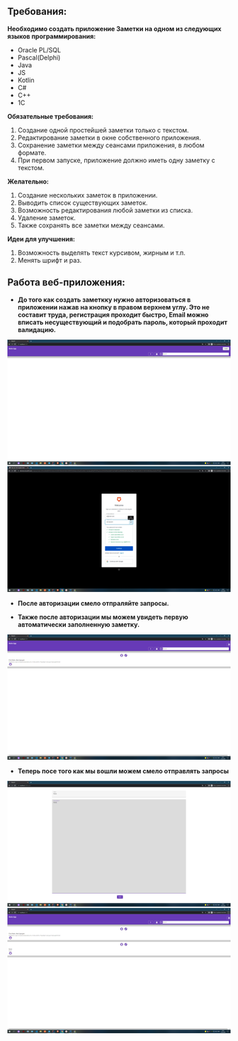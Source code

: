 ## Требования:
__Необходимо создать приложение Заметки на одном из следующих языков
программирования:__
* Oracle PL/SQL
* Pascal(Delphi)
* Java
* JS
* Kotlin
* С#
* С++
* 1С 

__Обязательные требования:__

1. Создание одной простейшей заметки только с текстом.
2. Редактирование заметки в окне собственного приложения.
3. Сохранение заметки между сеансами приложения, в любом формате.
4. При первом запуске, приложение должно иметь одну заметку с текстом.

__Желательно:__
1.  Создание нескольких заметок в приложении.
2.  Выводить список существующих заметок.
3.  Возможность редактирования любой заметки из списка.
4.  Удаление заметок.
5.  Также сохранять все заметки между сеансами.

__Идеи для улучшения:__

1. Возможность выделять текст курсивом, жирным и т.п.
2. Менять шрифт и раз.


## Работа веб-приложения:

* __До того как создать заметкку нужно авторизоваться в приложении нажав на кнопку в правом верхнем углу. Это не составит труда, регистрация проходит быстро, Email можно вписать несуществующий и подобрать пароль, который проходит валидацию.__ 

![alt text](screens/1.png)
![alt text](screens/2.png)

* __После авторизации смело отпраляйте запросы.__

* __Также после авторизации мы можем увидеть первую автоматически заполненную заметку.__

![alt text](screens/3.png)

* __Теперь посе того как мы вошли можем смело отправлять запросы__

![alt text](screens/4.png)
![alt text](screens/5.png)

  
